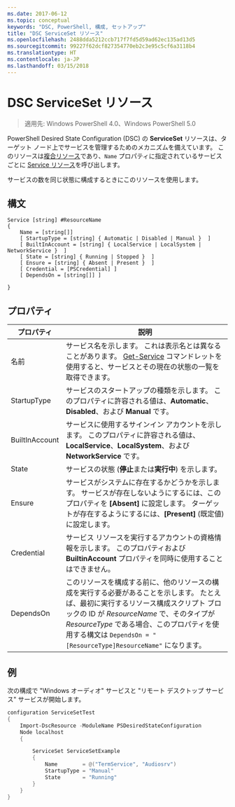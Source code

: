 ```yaml
---
ms.date: 2017-06-12
ms.topic: conceptual
keywords: "DSC, PowerShell, 構成, セットアップ"
title: "DSC ServiceSet リソース"
ms.openlocfilehash: 2488dda5212ccb717f7fd5d59ad62ec135ad13d5
ms.sourcegitcommit: 99227f62dcf827354770eb2c3e95c5cf6a3118b4
ms.translationtype: HT
ms.contentlocale: ja-JP
ms.lasthandoff: 03/15/2018
---
```

# <a name="dsc-serviceset-resource"></a>DSC ServiceSet リソース

> 適用先: Windows PowerShell 4.0、Windows PowerShell 5.0


PowerShell Desired State Configuration (DSC) の **ServiceSet** リソースは、ターゲット ノード上でサービスを管理するためのメカニズムを備えています。 このリソースは[複合リソース](authoringResourceComposite.md)であり、`Name` プロパティに指定されているサービスごとに [Service リソース](serviceResource.md)を呼び出します。

サービスの数を同じ状態に構成するときにこのリソースを使用します。

## <a name="syntax"></a>構文

```
Service [string] #ResourceName
{
    Name = [string[]]
    [ StartupType = [string] { Automatic | Disabled | Manual }  ]
    [ BuiltInAccount = [string] { LocalService | LocalSystem | NetworkService }  ]
    [ State = [string] { Running | Stopped }  ]
    [ Ensure = [string] { Absent | Present }  ]
    [ Credential = [PSCredential] ]
    [ DependsOn = [string[]] ]
    
}
```

## <a name="properties"></a>プロパティ

|  プロパティ  |  説明   | 
|---|---| 
| 名前| サービス名を示します。 これは表示名とは異なることがあります。 [Get-Service](https://technet.microsoft.com/library/hh849804.aspx) コマンドレットを使用すると、サービスとその現在の状態の一覧を取得できます。|
| StartupType| サービスのスタートアップの種類を示します。 このプロパティに許容される値は、**Automatic**、**Disabled**、および **Manual** です。|  
| BuiltInAccount| サービスに使用するサインイン アカウントを示します。 このプロパティに許容される値は、**LocalService**、**LocalSystem**、および **NetworkService** です。| 
| State| サービスの状態 (**停止**または**実行中**) を示します。| 
| Ensure| サービスがシステムに存在するかどうかを示します。 サービスが存在しないようにするには、このプロパティを **[Absent]** に設定します。 ターゲットが存在するようにするには、**[Present]** (既定値) に設定します。|
| Credential| サービス リソースを実行するアカウントの資格情報を示します。 このプロパティおよび **BuiltinAccount** プロパティを同時に使用することはできません。| 
| DependsOn| このリソースを構成する前に、他のリソースの構成を実行する必要があることを示します。 たとえば、最初に実行するリソース構成スクリプト ブロックの ID が *ResourceName* で、そのタイプが *ResourceType* である場合、このプロパティを使用する構文は `DependsOn = "[ResourceType]ResourceName"` になります。| 



## <a name="example"></a>例

次の構成で "Windows オーディオ" サービスと "リモート デスクトップ サービス" サービスが開始します。

```powershell
configuration ServiceSetTest
{
    Import-DscResource -ModuleName PSDesiredStateConfiguration
    Node localhost
    {

        ServiceSet ServiceSetExample
        {
            Name        = @("TermService", "Audiosrv")
            StartupType = "Manual"
            State       = "Running"
        } 
    }
}
```

